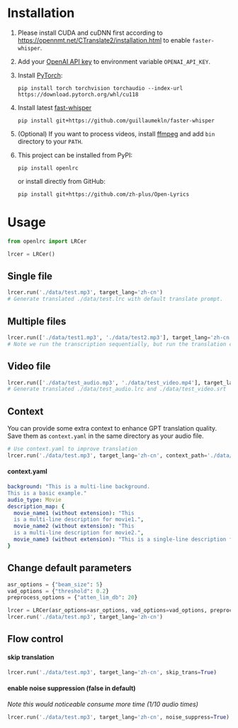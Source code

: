 # Installation

1. Please install CUDA and cuDNN first according to https://opennmt.net/CTranslate2/installation.html to
   enable `faster-whisper`.

2. Add your [OpenAI API key](https://platform.openai.com/account/api-keys) to environment variable `OPENAI_API_KEY`.

3. Install [PyTorch](https://pytorch.org/get-started/locally/):
   ```shell
   pip install torch torchvision torchaudio --index-url https://download.pytorch.org/whl/cu118
   ```

4. Install latest [fast-whisper](https://github.com/guillaumekln/faster-whisper)
   ```shell
   pip install git+https://github.com/guillaumekln/faster-whisper
   ```

5. (Optional) If you want to process videos, install [ffmpeg](https://ffmpeg.org/download.html) and add `bin` directory
   to your `PATH`.

6. This project can be installed from PyPI:

    ```shell
    pip install openlrc
    ```

   or install directly from GitHub:

    ```shell
    pip install git+https://github.com/zh-plus/Open-Lyrics
    ```

# Usage

```python
from openlrc import LRCer

lrcer = LRCer()
```

## Single file

```python
lrcer.run('./data/test.mp3', target_lang='zh-cn')
# Generate translated ./data/test.lrc with default translate prompt.
```

## Multiple files

```python
lrcer.run(['./data/test1.mp3', './data/test2.mp3'], target_lang='zh-cn')
# Note we run the transcription sequentially, but run the translation concurrently for each file.
```

## Video file

```python
lrcer.run(['./data/test_audio.mp3', './data/test_video.mp4'], target_lang='zh-cn')
# Generate translated ./data/test_audio.lrc and ./data/test_video.srt
```

## Context

You can provide some extra context to enhance GPT translation quality. Save them as `context.yaml` in the same directory
as your audio file.

```python
# Use context.yaml to improve translation
lrcer.run('./data/test.mp3', target_lang='zh-cn', context_path='./data/context.yaml')
```

#### context.yaml

```yaml
background: "This is a multi-line background.
This is a basic example."
audio_type: Movie
description_map: {
  movie_name1 (without extension): "This
  is a multi-line description for movie1.",
  movie_name2 (without extension): "This
  is a multi-line description for movie2.",
  movie_name3 (without extension): "This is a single-line description for movie 3.",
}
```

## Change default parameters

```python
asr_options = {"beam_size": 5}
vad_options = {"threshold": 0.2}
preprocess_options = {"atten_lim_db": 20}

lrcer = LRCer(asr_options=asr_options, vad_options=vad_options, preprocess_options=preprocess_options)
lrcer.run('./data/test.mp3', target_lang='zh-cn')
```

## Flow control

#### skip translation

```python
lrcer.run('./data/test.mp3', target_lang='zh-cn', skip_trans=True)
```

#### enable noise suppression (false in default)

*Note this would noticeable consume more time (1/10 audio times)*

```python
lrcer.run('./data/test.mp3', target_lang='zh-cn', noise_suppress=True)
```

